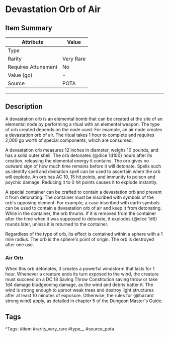 # Devastation Orb of Air

## Item Summary

| Attribute            | Value                        |
|----------------------|------------------------------|
| Type                 |   |
| Rarity               | Very Rare             |
| Requires Attunement  | No                |
| Value (gp)           | -    |
| Source               | POTA |

---

## Description

A devastation orb is an elemental bomb that can be created at the site of an elemental node by performing a ritual with an elemental weapon. The type of orb created depends on the node used. For example, an air node creates a devastation orb of air. The ritual takes 1 hour to complete and requires 2,000 gp worth of special components, which are consumed.

A devastation orb measures 12 inches in diameter, weighs 10 pounds, and has a solid outer shell. The orb detonates {@dice 1d100} hours after its creation, releasing the elemental energy it contains. The orb gives no outward sign of how much time remains before it will detonate. Spells such as identify spell and divination spell can be used to ascertain when the orb will explode. An orb has AC 10, 15 hit points, and immunity to poison and psychic damage. Reducing it to 0 hit points causes it to explode instantly.

A special container can be crafted to contain a devastation orb and prevent it from detonating. The container must be inscribed with symbols of the orb's opposing element. For example, a case inscribed with earth symbols can be used to contain a devastation orb of air and keep it from detonating. While in the container, the orb thrums. If it is removed from the container after the time when it was supposed to detonate, it explodes {@dice 1d6} rounds later, unless it is returned to the container.

Regardless of the type of orb, its effect is contained within a sphere with a 1 mile radius. The orb is the sphere's point of origin. The orb is destroyed after one use.

### Air Orb

When this orb detonates, it creates a powerful windstorm that lasts for 1 hour. Whenever a creature ends its turn exposed to the wind, the creature must succeed on a DC 18 Saving Throw Constitution saving throw or take 1d4 damage bludgeoning damage, as the wind and debris batter it. The wind is strong enough to uproot weak trees and destroy light structures after at least 10 minutes of exposure. Otherwise, the rules for {@hazard strong wind} apply, as detailed in chapter 5 of the Dungeon Master's Guide.

## Tags

^Tags: #item #rarity_very_rare #type__ #source_pota